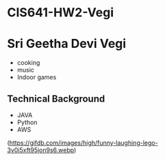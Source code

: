 # CIS641-HW2-Vegi
# Sri Geetha Devi Vegi
 - cooking
 - music
 - Indoor games
## Technical Background
 - JAVA
 - Python
 - AWS
 
 (https://gifdb.com/images/high/funny-laughing-lego-3v0i5xft95jon9s6.webp)